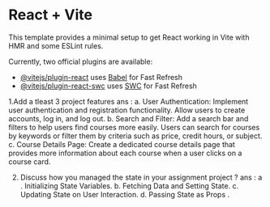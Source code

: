 # React + Vite

This template provides a minimal setup to get React working in Vite with HMR and some ESLint rules.

Currently, two official plugins are available:

- [@vitejs/plugin-react](https://github.com/vitejs/vite-plugin-react/blob/main/packages/plugin-react/README.md) uses [Babel](https://babeljs.io/) for Fast Refresh
- [@vitejs/plugin-react-swc](https://github.com/vitejs/vite-plugin-react-swc) uses [SWC](https://swc.rs/) for Fast Refresh


1.Add a tleast 3 project features 
ans : a. User Authentication: Implement user authentication and registration functionality. Allow users to create accounts, log in, and log out.
      b. Search and Filter: Add a search bar and filters to help users find courses more easily. Users can search for courses by keywords or filter them by criteria such as 
         price, credit hours, or subject.
      c. Course Details Page: Create a dedicated course details page that provides more information about each course when a user clicks on a course card.   

2. Discuss how you managed the state in your assignment project ?
   ans : a . Initializing State Variables.
         b.  Fetching Data and Setting State.
         c. Updating State on User Interaction.
         d. Passing State as Props .
         

   

      
